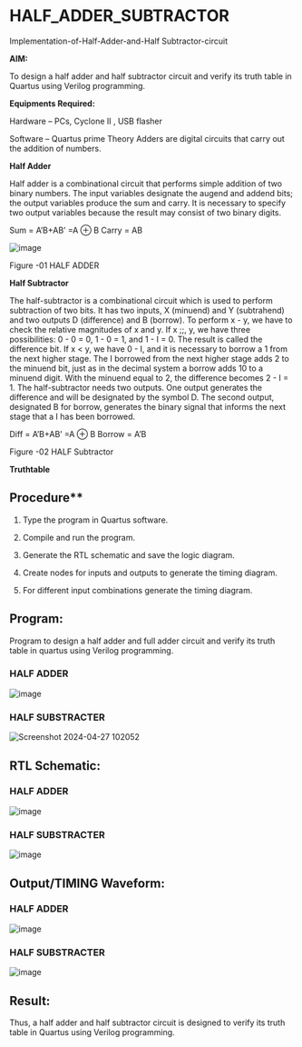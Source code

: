 # HALF_ADDER_SUBTRACTOR

Implementation-of-Half-Adder-and-Half Subtractor-circuit

**AIM:**

To design a half adder and half subtractor circuit and verify its truth table in Quartus using Verilog programming.

**Equipments Required:**

Hardware – PCs, Cyclone II , USB flasher 

Software – Quartus prime Theory Adders are digital circuits that carry out the addition of numbers.

**Half Adder**

Half adder is a combinational circuit that performs simple addition of two binary numbers. The input variables designate the augend and addend bits; the output variables produce the sum and carry. It is necessary to specify two output variables because the result may consist of two binary digits.

Sum = A’B+AB’ =A ⊕ B Carry = AB

![image](https://github.com/naavaneetha/HALF_ADDER_SUBTRACTOR/assets/154305477/bd4a0b2c-cdbc-4184-ab08-81578f121e1f)

Figure -01 HALF ADDER

**Half Subtractor**

The half-subtractor is a combinational circuit which is used to perform subtraction of two bits. It has two inputs, X (minuend) and Y (subtrahend) and two outputs D (difference) and B (borrow). To perform x - y, we have to check the relative magnitudes of x and y. If x ;;, y, we have three possibilities: 0 - 0 = 0, 1 - 0 = 1, and 1 - I = 0. The result is called the difference bit. If x < y, we have 0 - I, and it is necessary to borrow a 1 from the next higher stage. The I borrowed from the next higher stage adds 2 to the minuend bit, just as in the decimal system a borrow adds 10 to a minuend digit. With the minuend equal to 2, the difference becomes 2 - I = 1. The half-subtractor needs two outputs. One output generates the difference and will be designated by the symbol D. The second output, designated B for borrow, generates the binary signal that informs the next stage that a I has been borrowed. 

Diff = A’B+AB’ =A ⊕ B
Borrow = A’B



Figure -02 HALF Subtractor

**Truthtable**

## Procedure**

1.	Type the program in Quartus software.

2.	Compile and run the program.

3.	Generate the RTL schematic and save the logic diagram.

4.	Create nodes for inputs and outputs to generate the timing diagram.

5.	For different input combinations generate the timing diagram.


## Program:

Program to design a half adder and full adder circuit and verify its truth table in quartus using Verilog programming.
### HALF ADDER 
![image](https://github.com/Narasimhan05/HALF_ADDER_SUBTRACTOR/assets/132819871/f2d5ef67-2885-4887-a274-8fcf42af6754)

### HALF SUBSTRACTER
![Screenshot 2024-04-27 102052](https://github.com/karthiksec/HALF_ADDER_SUBTRACTOR/assets/147473368/e3087e27-5774-4bda-b567-d7e1f0f904e3)


## RTL Schematic:
### HALF ADDER
![image](https://github.com/Narasimhan05/HALF_ADDER_SUBTRACTOR/assets/132819871/c9f33ead-cd65-4beb-ac73-9a7c62d8313b)

### HALF SUBSTRACTER
![image](https://github.com/Narasimhan05/HALF_ADDER_SUBTRACTOR/assets/132819871/072c6eb3-20e1-4c7a-9d72-6d94eaf767b8)

## Output/TIMING Waveform:
### HALF ADDER
![image](https://github.com/Narasimhan05/HALF_ADDER_SUBTRACTOR/assets/132819871/13d0733d-5af0-44ba-92ac-70fab89316bc)

### HALF SUBSTRACTER
![image](https://github.com/Narasimhan05/HALF_ADDER_SUBTRACTOR/assets/132819871/03f56db6-0911-474f-ba75-62619857762b)

## Result:
Thus, a half adder and half subtractor circuit is designed to verify its truth table in Quartus using Verilog programming.
